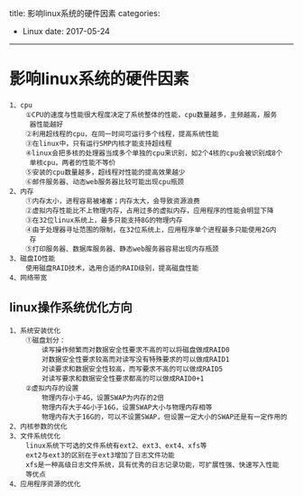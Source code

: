 title: 影响linux系统的硬件因素
categories: 
- Linux
date: 2017-05-24
---
# 影响linux系统的硬件因素
    1、cpu
        ①CPU的速度与性能很大程度决定了系统整体的性能，cpu数量越多，主频越高，服务
         器性能越好
        ②利用超线程的cpu，在同一时间可运行多个线程，提高系统性能
        ③在linux中，只有运行SMP内核才能支持超线程
        ④linux会把多核的处理器当成多个单独的cpu来识别，如2个4核的cpu会被识别成8个
         单核cpu，两者的性能不等价
        ⑤安装的cpu数量越多，超线程对性能的提高效果越少
        ⑥邮件服务器、动态web服务器比较可能出现cpu瓶颈
    2、内存
        ①内存太小，进程容易被堵塞；内存太大，会导致资源浪费
        ②虚拟内存性能比不上物理内存，占用过多的虚拟内存，应用程序的性能会明显下降
        ③在32位linux系统上，最多只能支持8G的物理内存
        ④由于处理器寻址范围的限制，在32位系统上，应用程序单个进程最多只能使用2G内
         存
        ⑤打印服务器、数据库服务器、静态web服务器容易出现内存瓶颈
    3、磁盘IO性能
        使用磁盘RAID技术，选用合适的RAID级别，提高磁盘性能
    4、网络带宽
## linux操作系统优化方向
    1、系统安装优化
        ①磁盘划分：
            读写操作频繁而对数据安全性要求不高的可以将磁盘做成RAID0
            对数据安全性要求较高而对读写没有特殊要求的可以做成RAID1
            对读要求和数据安全性较高，而写要求不高的可以做成RAID5
            对读写要求和数据安全性要求都高的可以做成RAID0+1
        ②虚拟内存的设置
            物理内存小于4G，设置SWAP为内存的2倍
            物理内存大于4G小于16G，设置SWAP大小与物理内存相等
            物理内存大于16G的，可以不设置SWAP，但设置一定大小的SWAP还是有一定作用的
    2、内核参数的优化
    3、文件系统优化
        linux系统下可选的文件系统有ext2、ext3、ext4、xfs等
        ext2与ext3的区别在于ext3增加了日志文件功能
        xfs是一种高级日志文件系统，具有优秀的日志记录功能，可扩展性强、快速写入性能
        等优点
    4、应用程序资源的优化
 